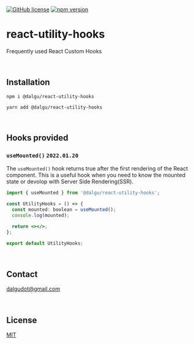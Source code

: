 [![GitHub license](https://img.shields.io/badge/license-MIT-blue.svg)](https://github.com/facebook/react/blob/main/LICENSE)
[![npm version](https://img.shields.io/npm/v/@dalgu/react-utility-hooks.svg)](https://www.npmjs.com/package/@dalgu/react-utility-hooks)

# react-utility-hooks

Frequently used React Custom Hooks

<br/>

## Installation

```
npm i @dalgu/react-utility-hooks
```

```
yarn add @dalgu/react-utility-hooks
```

<br/>

## Hooks provided

### `useMounted()` `2022.01.20`

The `useMounted()` hook returns true after the first rendering of the React component. This is a useful hook when you need to know the mounted state or devolop with Server Side Rendering(SSR).

```jsx
import { useMounted } from '@dalgu/react-utility-hooks';

const UtilityHooks = () => {
  const mounted: boolean = useMounted();
  console.log(mounted);

  return <></>;
};

export default UtilityHooks;
```

<br/>

## Contact

[dalgudot@gmail.com](mailto:dalgudot@gmail.com)

<br/>

## License

[MIT](https://github.com/dalgudot/react-toast/blob/main/LICENSE)

